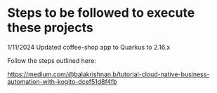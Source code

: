 # Steps to be followed to execute these projects
1/11/2024 Updated coffee-shop app to Quarkus to 2.16.x

Follow the steps outlined here:

https://medium.com/@balakrishnan.b/tutorial-cloud-native-business-automation-with-kogito-dcef51d8f4fb
